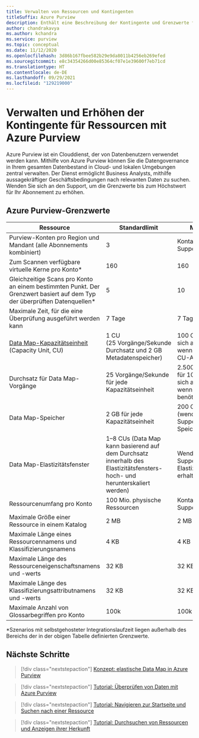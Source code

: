 ```yaml
---
title: Verwalten von Ressourcen und Kontingenten
titleSuffix: Azure Purview
description: Enthält eine Beschreibung der Kontingente und Grenzwerte für Azure Purview-Ressourcen und der Anforderung von Kontingenterhöhungen.
author: chandrakavya
ms.author: kchandra
ms.service: purview
ms.topic: conceptual
ms.date: 11/12/2020
ms.openlocfilehash: 3d86b167fbee582b29e9da8011b4256eb269efed
ms.sourcegitcommit: e8c34354266d00e85364cf07e1e39600f7eb71cd
ms.translationtype: HT
ms.contentlocale: de-DE
ms.lasthandoff: 09/29/2021
ms.locfileid: "129219000"
---
```

# <a name="manage-and-increase-quotas-for-resources-with-azure-purview"></a>Verwalten und Erhöhen der Kontingente für Ressourcen mit Azure Purview
 
Azure Purview ist ein Clouddienst, der von Datenbenutzern verwendet werden kann. Mithilfe von Azure Purview können Sie die Datengovernance in Ihrem gesamten Datenbestand in Cloud- und lokalen Umgebungen zentral verwalten. Der Dienst ermöglicht Business Analysts, mithilfe aussagekräftiger Geschäftsbedingungen nach relevanten Daten zu suchen. Wenden Sie sich an den Support, um die Grenzwerte bis zum Höchstwert für Ihr Abonnement zu erhöhen.
 
## <a name="azure-purview-limits"></a>Azure Purview-Grenzwerte
 
|**Ressource**|  **Standardlimit**  |**Maximales Limit**|
|---|---|---|
|Purview-Konten pro Region und Mandant (alle Abonnements kombiniert)|3|Kontaktieren des Supports|
|Zum Scannen verfügbare virtuelle Kerne pro Konto*|160|160|
|Gleichzeitige Scans pro Konto an einem bestimmten Punkt. Der Grenzwert basiert auf dem Typ der überprüften Datenquellen*|5 | 10 |
|Maximale Zeit, für die eine Überprüfung ausgeführt werden kann|7 Tage|7 Tage|
|[Data Map-Kapazitätseinheit](concept-elastic-data-map.md) (Capacity Unit, CU) |1 CU (25 Vorgänge/Sekunde Durchsatz und 2 GB Metadatenspeicher) | 100 CUs (wenden Sie sich an den Support, wenn Sie eine höhere CU-Anzahl benötigen)|
|Durchsatz für Data Map-Vorgänge |25 Vorgänge/Sekunde für jede Kapazitätseinheit | 2\.500 Vorgänge/Sekunde für 100 CUs (wenden Sie sich an den Support, wenn Sie mehr Durchsatz benötigen)| 
|Data Map-Speicher |2 GB für jede Kapazitätseinheit | 200 GB für 100 CUs (wenden Sie sich an den Support, wenn Sie mehr Speicher benötigen) |
|Data Map-Elastizitätsfenster | 1–8 CUs (Data Map kann basierend auf dem Durchsatz innerhalb des Elastizitätsfensters-hoch- und herunterskaliert werden) | Wenden Sie sich an den Support, um ein größeres Elastizitätsfenster zu erhalten. |
|Ressourcenumfang pro Konto|100 Mio. physische Ressourcen |Kontaktieren des Supports|
|Maximale Größe einer Ressource in einem Katalog|2 MB|2 MB|
|Maximale Länge eines Ressourcennamens und Klassifizierungsnamens|4 KB|4 KB|
|Maximale Länge des Ressourceneigenschaftsnamens und -werts|32 KB|32 KB|
|Maximale Länge des Klassifizierungsattributnamens und -werts|32 KB|32 KB|
|Maximale Anzahl von Glossarbegriffen pro Konto|100k|100k|
 
*Szenarios mit selbstgehosteter Integrationslaufzeit liegen außerhalb des Bereichs der in der obigen Tabelle definierten Grenzwerte. 
 
## <a name="next-steps"></a>Nächste Schritte
 
> [!div class="nextstepaction"]
>[Konzept: elastische Data Map in Azure Purview](concept-elastic-data-map.md)

> [!div class="nextstepaction"]
>[Tutorial: Überprüfen von Daten mit Azure Purview](tutorial-scan-data.md)

> [!div class="nextstepaction"]
>[Tutorial: Navigieren zur Startseite und Suchen nach einer Ressource](tutorial-asset-search.md)

> [!div class="nextstepaction"]
>[Tutorial: Durchsuchen von Ressourcen und Anzeigen ihrer Herkunft](tutorial-browse-and-view-lineage.md)
